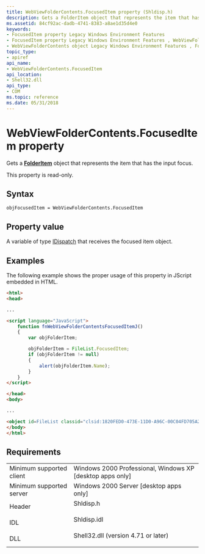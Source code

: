 ```yaml
---
title: WebViewFolderContents.FocusedItem property (Shldisp.h)
description: Gets a FolderItem object that represents the item that has the input focus.
ms.assetid: 84cf92ac-dadb-4741-8383-a8ae1d35d4e0
keywords:
- FocusedItem property Legacy Windows Environment Features
- FocusedItem property Legacy Windows Environment Features , WebViewFolderContents object
- WebViewFolderContents object Legacy Windows Environment Features , FocusedItem property
topic_type:
- apiref
api_name:
- WebViewFolderContents.FocusedItem
api_location:
- Shell32.dll
api_type:
- COM
ms.topic: reference
ms.date: 05/31/2018
---
```


# WebViewFolderContents.FocusedItem property

Gets a [**FolderItem**](../shell/folderitem.md) object that represents the item that has the input focus.

This property is read-only.

## Syntax


```JScript
objFocusedItem = WebViewFolderContents.FocusedItem
```



## Property value

A variable of type [IDispatch](/previous-versions/windows/desktop/api/oaidl/nn-oaidl-idispatch) that receives the focused item object.

## Examples

The following example shows the proper usage of this property in JScript embedded in HTML.


```HTML
<html>
<head>

...

<script language="JavaScript">
    function fnWebViewFolderContentsFocusedItemJ()
    {
        var objFolderItem;

        objFolderItem = FileList.FocusedItem;
        if (objFolderItem != null)
        {
            alert(objFolderItem.Name);
        }
    }
</script>

</head>
<body>

...

<object id=FileList classid="clsid:1820FED0-473E-11D0-A96C-00C04FD705A2" tabIndex=1>
</body>
</html>
```



## Requirements



|                                     |                                                                                                                |
|-------------------------------------|----------------------------------------------------------------------------------------------------------------|
| Minimum supported client<br/> | Windows 2000 Professional, Windows XP \[desktop apps only\]<br/>                                         |
| Minimum supported server<br/> | Windows 2000 Server \[desktop apps only\]<br/>                                                           |
| Header<br/>                   | <dl> <dt>Shldisp.h</dt> </dl>                           |
| IDL<br/>                      | <dl> <dt>Shldisp.idl</dt> </dl>                         |
| DLL<br/>                      | <dl> <dt>Shell32.dll (version 4.71 or later)</dt> </dl> |



 

